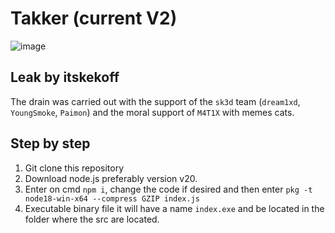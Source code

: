 # Takker (current V2)
![image](https://github.com/user-attachments/assets/a8268746-1a6d-4cfd-8545-79e4054ab761)

## Leak by itskekoff
The drain was carried out with the support of the `sk3d` team (`dream1xd`, `YoungSmoke`, `Paimon`) and the moral support of `M4T1X` with memes cats.

## Step by step
1. Git clone this repository
2. Download node.js preferably version v20.
3. Enter on cmd `npm i`, change the code if desired and then enter `pkg -t node18-win-x64 --compress GZIP index.js`
4. Executable binary file it will have a name `index.exe` and be located in the folder where the src are located.
